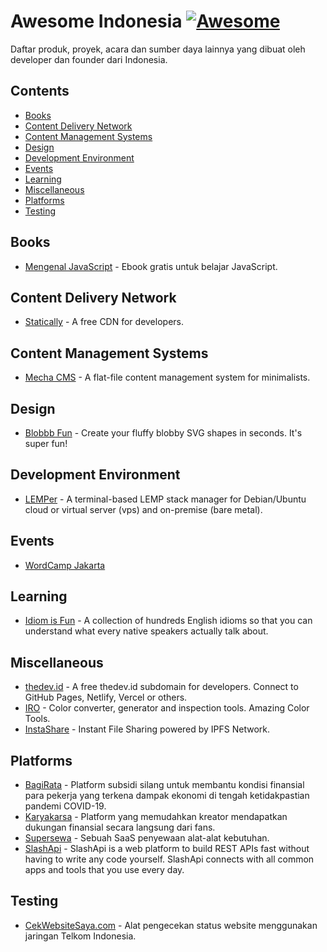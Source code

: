 # Awesome Indonesia [![Awesome](https://cdn.statically.io/gh/sindresorhus/awesome/main/media/badge.svg)](https://github.com/fransallen/awesome.id)

Daftar produk, proyek, acara dan sumber daya lainnya yang dibuat oleh developer dan founder dari Indonesia.

## Contents
- [Books](#books)
- [Content Delivery Network](#content-delivery-network)
- [Content Management Systems](#content-management-systems)
- [Design](#design)
- [Development Environment](#development-environment)
- [Events](#events)
- [Learning](#learning)
- [Miscellaneous](#miscellaneous)
- [Platforms](#platforms)
- [Testing](#testing)

## Books

-   [Mengenal JavaScript](https://masputih.com/2013/01/ebook-gratis-mengenal-javascript) - Ebook gratis untuk belajar JavaScript.

## Content Delivery Network

-   [Statically](https://statically.io/) - A free CDN for developers.

## Content Management Systems

-   [Mecha CMS](https://mecha-cms.com/) - A flat-file content management system for minimalists.

## Design

-   [Blobbb Fun](https://blobbb.fun/) - Create your fluffy blobby SVG shapes in seconds. It's super fun!

## Development Environment

-   [LEMPer](https://github.com/joglomedia/LEMPer) - A terminal-based LEMP stack manager for Debian/Ubuntu cloud or virtual server (vps) and on-premise (bare metal).

## Events

-   [WordCamp Jakarta](https://jakarta.wordcamp.org/)

## Learning

-   [Idiom is Fun](https://idiomis.fun/) - A collection of hundreds English idioms so that you can understand what every native speakers actually talk about.

## Miscellaneous

-   [thedev.id](https://thedev.id/) - A free thedev.id subdomain for developers. Connect to GitHub Pages, Netlify, Vercel or others.
-   [IRO](https://iro.nyandev.id/) - Color converter, generator and inspection tools. Amazing Color Tools. 
-   [InstaShare](https://share.nyandev.id/) - Instant File Sharing powered by IPFS Network.

## Platforms

-   [BagiRata](https://bagirata.id/) - Platform subsidi silang untuk membantu kondisi finansial para pekerja yang terkena dampak ekonomi di tengah ketidakpastian pandemi COVID-19.
-   [Karyakarsa](https://karyakarsa.com/) - Platform yang memudahkan kreator mendapatkan dukungan finansial secara langsung dari fans.
-   [Supersewa](https://supersewa.com/) - Sebuah SaaS penyewaan alat-alat kebutuhan.
-   [SlashApi](https://slashapi.com/) - SlashApi is a web platform to build REST APIs fast without having to write any code yourself. SlashApi connects with all common apps and tools that you use every day.

## Testing

-   [CekWebsiteSaya.com](https://cekwebsitesaya.com/) - Alat pengecekan status website menggunakan jaringan Telkom Indonesia.
